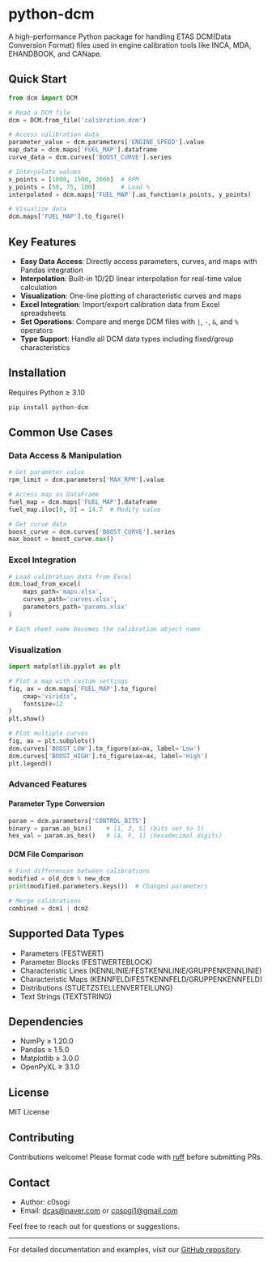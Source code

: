 # python-dcm

A high-performance Python package for handling ETAS DCM(Data Conversion Format) files used in engine calibration tools like INCA, MDA, EHANDBOOK, and CANape.

## Quick Start

```python
from dcm import DCM

# Read a DCM file
dcm = DCM.from_file('calibration.dcm')

# Access calibration data
parameter_value = dcm.parameters['ENGINE_SPEED'].value
map_data = dcm.maps['FUEL_MAP'].dataframe
curve_data = dcm.curves['BOOST_CURVE'].series

# Interpolate values
x_points = [1000, 1500, 2000]  # RPM
y_points = [50, 75, 100]       # Load %
interpolated = dcm.maps['FUEL_MAP'].as_function(x_points, y_points)

# Visualize data
dcm.maps['FUEL_MAP'].to_figure()
```

## Key Features

- **Easy Data Access**: Directly access parameters, curves, and maps with Pandas integration
- **Interpolation**: Built-in 1D/2D linear interpolation for real-time value calculation
- **Visualization**: One-line plotting of characteristic curves and maps
- **Excel Integration**: Import/export calibration data from Excel spreadsheets
- **Set Operations**: Compare and merge DCM files with `|`, `-`, `&`, and `%` operators
- **Type Support**: Handle all DCM data types including fixed/group characteristics

## Installation

Requires Python ≥ 3.10

```bash
pip install python-dcm
```

## Common Use Cases

### Data Access & Manipulation
```python
# Get parameter value
rpm_limit = dcm.parameters['MAX_RPM'].value

# Access map as DataFrame
fuel_map = dcm.maps['FUEL_MAP'].dataframe
fuel_map.iloc[0, 0] = 14.7  # Modify value

# Get curve data
boost_curve = dcm.curves['BOOST_CURVE'].series
max_boost = boost_curve.max()
```

### Excel Integration
```python
# Load calibration data from Excel
dcm.load_from_excel(
    maps_path='maps.xlsx',
    curves_path='curves.xlsx',
    parameters_path='params.xlsx'
)

# Each sheet name becomes the calibration object name
```

### Visualization
```python
import matplotlib.pyplot as plt

# Plot a map with custom settings
fig, ax = dcm.maps['FUEL_MAP'].to_figure(
    cmap='viridis',
    fontsize=12
)
plt.show()

# Plot multiple curves
fig, ax = plt.subplots()
dcm.curves['BOOST_LOW'].to_figure(ax=ax, label='Low')
dcm.curves['BOOST_HIGH'].to_figure(ax=ax, label='High')
plt.legend()
```

### Advanced Features

#### Parameter Type Conversion
```python
param = dcm.parameters['CONTROL_BITS']
binary = param.as_bin()    # [1, 3, 5] (bits set to 1)
hex_val = param.as_hex()   # [A, F, 1] (hexadecimal digits)
```

#### DCM File Comparison
```python
# Find differences between calibrations
modified = old_dcm % new_dcm
print(modified.parameters.keys())  # Changed parameters

# Merge calibrations
combined = dcm1 | dcm2
```

## Supported Data Types

- Parameters (FESTWERT)
- Parameter Blocks (FESTWERTEBLOCK)
- Characteristic Lines (KENNLINIE/FESTKENNLINIE/GRUPPENKENNLINIE)
- Characteristic Maps (KENNFELD/FESTKENNFELD/GRUPPENKENNFELD)
- Distributions (STUETZSTELLENVERTEILUNG)
- Text Strings (TEXTSTRING)

## Dependencies

- NumPy ≥ 1.20.0
- Pandas ≥ 1.5.0
- Matplotlib ≥ 3.0.0
- OpenPyXL ≥ 3.1.0

## License

MIT License

## Contributing

Contributions welcome! Please format code with [ruff](https://docs.astral.sh/ruff/) before submitting PRs.

## Contact

- Author: c0sogi
- Email: dcas@naver.com or cosogi1@gmail.com

Feel free to reach out for questions or suggestions.

---

For detailed documentation and examples, visit our [GitHub repository](https://github.com/c0sogi/python-dcm).
